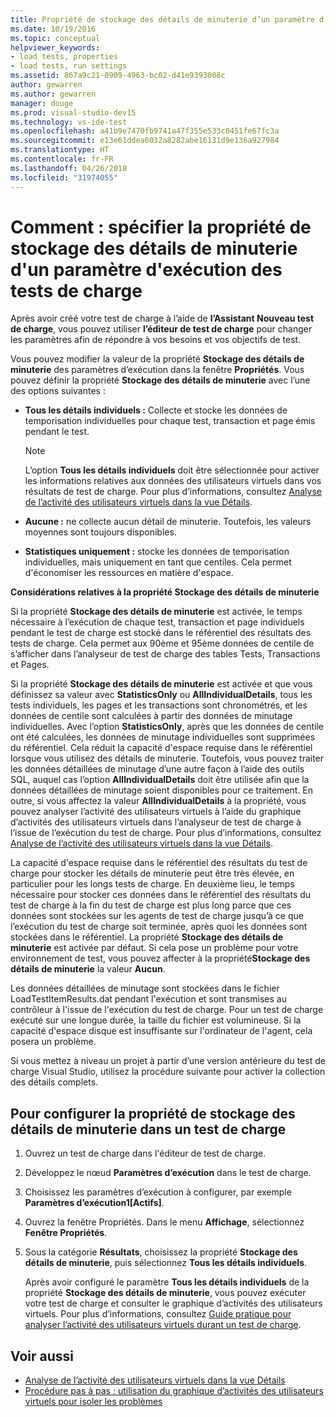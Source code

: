 ```yaml
---
title: Propriété de stockage des détails de minuterie d’un paramètre d’exécution des tests de charge dans Visual Studio
ms.date: 10/19/2016
ms.topic: conceptual
helpviewer_keywords:
- load tests, properties
- load tests, run settings
ms.assetid: 867a9c21-0909-4963-bc02-d41e9393008c
author: gewarren
ms.author: gewarren
manager: douge
ms.prod: visual-studio-dev15
ms.technology: vs-ide-test
ms.openlocfilehash: a41b9e7470fb9741a47f355e533c0451fe67fc3a
ms.sourcegitcommit: e13e61ddea6032a8282abe16131d9e136a927984
ms.translationtype: HT
ms.contentlocale: fr-FR
ms.lasthandoff: 04/26/2018
ms.locfileid: "31974055"
---
```

# <a name="how-to-specify-the-timing-details-storage-property-for-a-load-test-run-setting"></a>Comment : spécifier la propriété de stockage des détails de minuterie d'un paramètre d'exécution des tests de charge

Après avoir créé votre test de charge à l’aide de **l’Assistant Nouveau test de charge**, vous pouvez utiliser **l’éditeur de test de charge** pour changer les paramètres afin de répondre à vos besoins et vos objectifs de test.

Vous pouvez modifier la valeur de la propriété **Stockage des détails de minuterie** des paramètres d’exécution dans la fenêtre **Propriétés**. Vous pouvez définir la propriété **Stockage des détails de minuterie** avec l’une des options suivantes :

-   **Tous les détails individuels :** Collecte et stocke les données de temporisation individuelles pour chaque test, transaction et page émis pendant le test.

    > [!NOTE]
    > L’option **Tous les détails individuels** doit être sélectionnée pour activer les informations relatives aux données des utilisateurs virtuels dans vos résultats de test de charge. Pour plus d’informations, consultez [Analyse de l’activité des utilisateurs virtuels dans la vue Détails](../test/analyze-load-test-virtual-user-activity-in-the-details-view.md).

-   **Aucune :** ne collecte aucun détail de minuterie. Toutefois, les valeurs moyennes sont toujours disponibles.

-   **Statistiques uniquement :** stocke les données de temporisation individuelles, mais uniquement en tant que centiles. Cela permet d'économiser les ressources en matière d'espace.

 **Considérations relatives à la propriété Stockage des détails de minuterie**

 Si la propriété **Stockage des détails de minuterie** est activée, le temps nécessaire à l’exécution de chaque test, transaction et page individuels pendant le test de charge est stocké dans le référentiel des résultats des tests de charge. Cela permet aux 90ème et 95ème données de centile de s’afficher dans l’analyseur de test de charge des tables Tests, Transactions et Pages.

 Si la propriété **Stockage des détails de minuterie** est activée et que vous définissez sa valeur avec **StatisticsOnly** ou **AllIndividualDetails**, tous les tests individuels, les pages et les transactions sont chronométrés, et les données de centile sont calculées à partir des données de minutage individuelles. Avec l’option **StatisticsOnly**, après que les données de centile ont été calculées, les données de minutage individuelles sont supprimées du référentiel. Cela réduit la capacité d'espace requise dans le référentiel lorsque vous utilisez des détails de minuterie. Toutefois, vous pouvez traiter les données détaillées de minutage d’une autre façon à l’aide des outils SQL, auquel cas l’option **AllIndividualDetails** doit être utilisée afin que la données détaillées de minutage soient disponibles pour ce traitement. En outre, si vous affectez la valeur **AllIndividualDetails** à la propriété, vous pouvez analyser l’activité des utilisateurs virtuels à l’aide du graphique d’activités des utilisateurs virtuels dans l’analyseur de test de charge à l’issue de l’exécution du test de charge. Pour plus d’informations, consultez [Analyse de l’activité des utilisateurs virtuels dans la vue Détails](../test/analyze-load-test-virtual-user-activity-in-the-details-view.md).

 La capacité d'espace requise dans le référentiel des résultats du test de charge pour stocker les détails de minuterie peut être très élevée, en particulier pour les longs tests de charge. En deuxième lieu, le temps nécessaire pour stocker ces données dans le référentiel des résultats du test de charge à la fin du test de charge est plus long parce que ces données sont stockées sur les agents de test de charge jusqu’à ce que l’exécution du test de charge soit terminée, après quoi les données sont stockées dans le référentiel. La propriété **Stockage des détails de minuterie** est activée par défaut. Si cela pose un problème pour votre environnement de test, vous pouvez affecter à la propriété**Stockage des détails de minuterie** la valeur **Aucun**.

 Les données détaillées de minutage sont stockées dans le fichier LoadTestItemResults.dat pendant l'exécution et sont transmises au contrôleur à l'issue de l'exécution du test de charge. Pour un test de charge exécuté sur une longue durée, la taille du fichier est volumineuse. Si la capacité d'espace disque est insuffisante sur l'ordinateur de l'agent, cela posera un problème.

 Si vous mettez à niveau un projet à partir d’une version antérieure du test de charge Visual Studio, utilisez la procédure suivante pour activer la collection des détails complets.

## <a name="to-configure-the-timing-details-storage-property-in-a-load-test"></a>Pour configurer la propriété de stockage des détails de minuterie dans un test de charge

1.  Ouvrez un test de charge dans l'éditeur de test de charge.

2.  Développez le nœud **Paramètres d’exécution** dans le test de charge.

3.  Choisissez les paramètres d’exécution à configurer, par exemple **Paramètres d’exécution1[Actifs]**.

4.  Ouvrez la fenêtre Propriétés. Dans le menu **Affichage**, sélectionnez **Fenêtre Propriétés**.

5.  Sous la catégorie **Résultats**, choisissez la propriété **Stockage des détails de minuterie**, puis sélectionnez **Tous les détails individuels**.

     Après avoir configuré le paramètre **Tous les détails individuels** de la propriété **Stockage des détails de minuterie**, vous pouvez exécuter votre test de charge et consulter le graphique d’activités des utilisateurs virtuels. Pour plus d’informations, consultez [Guide pratique pour analyser l’activité des utilisateurs virtuels durant un test de charge](../test/how-to-analyze-virtual-user-activity-during-a-load-test.md).

## <a name="see-also"></a>Voir aussi

- [Analyse de l’activité des utilisateurs virtuels dans la vue Détails](../test/analyze-load-test-virtual-user-activity-in-the-details-view.md)
- [Procédure pas à pas : utilisation du graphique d’activités des utilisateurs virtuels pour isoler les problèmes](../test/walkthrough-use-the-virtual-user-activity-chart-to-isolate-issues.md)
